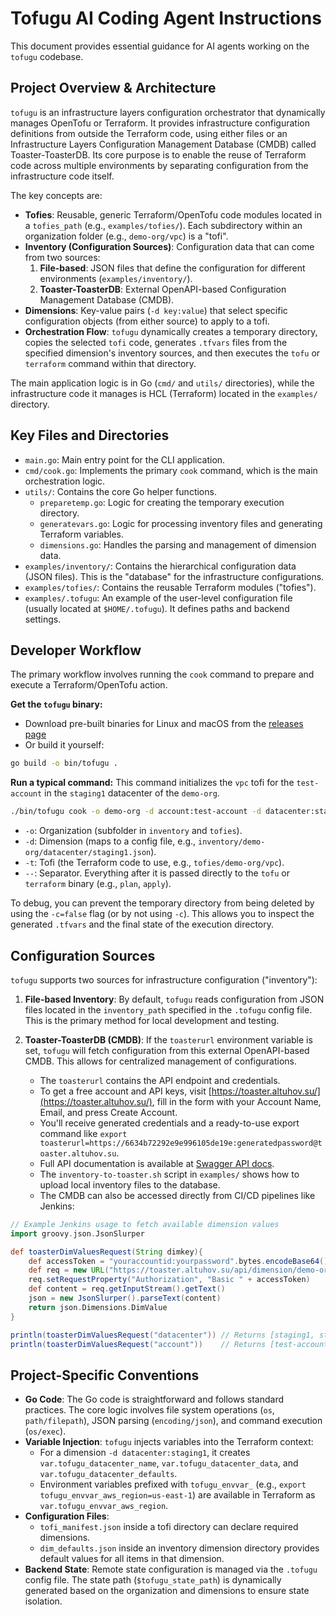 # Tofugu AI Coding Agent Instructions

This document provides essential guidance for AI agents working on the `tofugu` codebase.

## Project Overview & Architecture

`tofugu` is an infrastructure layers configuration orchestrator that dynamically manages OpenTofu or Terraform. It provides infrastructure configuration definitions from outside the Terraform code, using either files or an Infrastructure Layers Configuration Management Database (CMDB) called Toaster-ToasterDB. Its core purpose is to enable the reuse of Terraform code across multiple environments by separating configuration from the infrastructure code itself.

The key concepts are:
- **Tofies**: Reusable, generic Terraform/OpenTofu code modules located in a `tofies_path` (e.g., `examples/tofies/`). Each subdirectory within an organization folder (e.g., `demo-org/vpc`) is a "tofi".
- **Inventory (Configuration Sources)**: Configuration data that can come from two sources:
  1. **File-based**: JSON files that define the configuration for different environments (`examples/inventory/`).
  2. **Toaster-ToasterDB**: External OpenAPI-based Configuration Management Database (CMDB).
- **Dimensions**: Key-value pairs (`-d key:value`) that select specific configuration objects (from either source) to apply to a tofi.
- **Orchestration Flow**: `tofugu` dynamically creates a temporary directory, copies the selected `tofi` code, generates `.tfvars` files from the specified dimension's inventory sources, and then executes the `tofu` or `terraform` command within that directory.

The main application logic is in Go (`cmd/` and `utils/` directories), while the infrastructure code it manages is HCL (Terraform) located in the `examples/` directory.

## Key Files and Directories

- `main.go`: Main entry point for the CLI application.
- `cmd/cook.go`: Implements the primary `cook` command, which is the main orchestration logic.
- `utils/`: Contains the core Go helper functions.
  - `preparetemp.go`: Logic for creating the temporary execution directory.
  - `generatevars.go`: Logic for processing inventory files and generating Terraform variables.
  - `dimensions.go`: Handles the parsing and management of dimension data.
- `examples/inventory/`: Contains the hierarchical configuration data (JSON files). This is the "database" for the infrastructure configurations.
- `examples/tofies/`: Contains the reusable Terraform modules ("tofies").
- `examples/.tofugu`: An example of the user-level configuration file (usually located at `$HOME/.tofugu`). It defines paths and backend settings.

## Developer Workflow

The primary workflow involves running the `cook` command to prepare and execute a Terraform/OpenTofu action.

**Get the `tofugu` binary:**
- Download pre-built binaries for Linux and macOS from the [releases page](https://github.com/alt-dima/tofugu/releases)
- Or build it yourself:
```bash
go build -o bin/tofugu .
```

**Run a typical command:**
This command initializes the `vpc` tofi for the `test-account` in the `staging1` datacenter of the `demo-org`.
```bash
./bin/tofugu cook -o demo-org -d account:test-account -d datacenter:staging1 -t vpc -- init
```
- `-o`: Organization (subfolder in `inventory` and `tofies`).
- `-d`: Dimension (maps to a config file, e.g., `inventory/demo-org/datacenter/staging1.json`).
- `-t`: Tofi (the Terraform code to use, e.g., `tofies/demo-org/vpc`).
- `--`: Separator. Everything after it is passed directly to the `tofu` or `terraform` binary (e.g., `plan`, `apply`).

To debug, you can prevent the temporary directory from being deleted by using the `-c=false` flag (or by not using `-c`). This allows you to inspect the generated `.tfvars` and the final state of the execution directory.

## Configuration Sources

`tofugu` supports two sources for infrastructure configuration ("inventory"):

1.  **File-based Inventory**: By default, `tofugu` reads configuration from JSON files located in the `inventory_path` specified in the `.tofugu` config file. This is the primary method for local development and testing.

2.  **Toaster-ToasterDB (CMDB)**: If the `toasterurl` environment variable is set, `tofugu` will fetch configuration from this external OpenAPI-based CMDB. This allows for centralized management of configurations.
    -   The `toasterurl` contains the API endpoint and credentials.
    -   To get a free account and API keys, visit [https://toaster.altuhov.su/](https://toaster.altuhov.su/), fill in the form with your Account Name, Email, and press Create Account.
    -   You'll receive generated credentials and a ready-to-use export command like `export toasterurl=https://6634b72292e9e996105de19e:generatedpassword@toaster.altuhov.su`.
    -   Full API documentation is available at [Swagger API docs](https://app.swaggerhub.com/apis-docs/altuhovsu/tofugu_toaster_api/).
    -   The `inventory-to-toaster.sh` script in `examples/` shows how to upload local inventory files to the database.
    -   The CMDB can also be accessed directly from CI/CD pipelines like Jenkins:

```groovy
// Example Jenkins usage to fetch available dimension values
import groovy.json.JsonSlurper

def toasterDimValuesRequest(String dimkey){
    def accessToken = "youraccountid:yourpassword".bytes.encodeBase64().toString()
    def req = new URL("https://toaster.altuhov.su/api/dimension/demo-org/${dimkey}").openConnection();
    req.setRequestProperty("Authorization", "Basic " + accessToken)
    def content = req.getInputStream().getText()
    json = new JsonSlurper().parseText(content)
    return json.Dimensions.DimValue
}

println(toasterDimValuesRequest("datacenter")) // Returns [staging1, staging2]
println(toasterDimValuesRequest("account"))    // Returns [test-account]
```

## Project-Specific Conventions

- **Go Code**: The Go code is straightforward and follows standard practices. The core logic involves file system operations (`os`, `path/filepath`), JSON parsing (`encoding/json`), and command execution (`os/exec`).
- **Variable Injection**: `tofugu` injects variables into the Terraform context:
  - For a dimension `-d datacenter:staging1`, it creates `var.tofugu_datacenter_name`, `var.tofugu_datacenter_data`, and `var.tofugu_datacenter_defaults`.
  - Environment variables prefixed with `tofugu_envvar_` (e.g., `export tofugu_envvar_aws_region=us-east-1`) are available in Terraform as `var.tofugu_envvar_aws_region`.
- **Configuration Files**:
  - `tofi_manifest.json` inside a tofi directory can declare required dimensions.
  - `dim_defaults.json` inside an inventory dimension directory provides default values for all items in that dimension.
- **Backend State**: Remote state configuration is managed via the `.tofugu` config file. The state path (`$tofugu_state_path`) is dynamically generated based on the organization and dimensions to ensure state isolation.